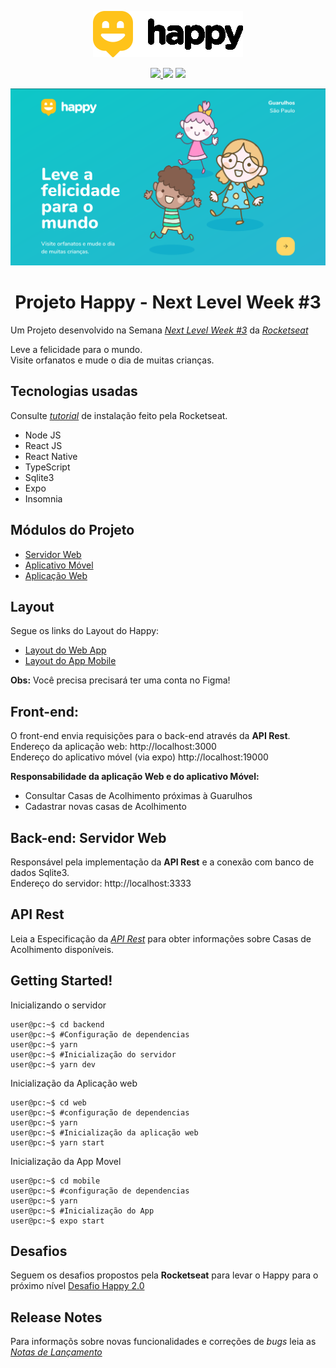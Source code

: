 <p align=center className="logo">
  <img src="https://raw.githubusercontent.com/DanielOliveiraSouza/next-level-week-03/main/aulas/web/src/images/logo-black.png"
  />
</p>

<p align=center>
  <a href="https://github.com/DanielOliveiraSouza/next-level-week-03/archive/v0.1.0.zip"><img src="https://img.shields.io/badge/Release-v0.1.0-green"/> </a><img src="https://img.shields.io/badge/language-typescript-blue"/> <a href="https://github.com/DanielOliveiraSouza/next-level-week-03/LICENSE.md"><img src="https://img.shields.io/github/license/danieloliveirasouza/next-level-week-03"/></a>
</p>




<p align="center">
<img src="https://raw.githubusercontent.com/DanielOliveiraSouza/next-level-week-03/main/screenshots/captura-01-web-tela-inicial.png"/>
</p>

<h1 align="center">Projeto Happy - Next Level Week #3</h1>

Um Projeto desenvolvido na Semana *[Next Level Week \#3](https://nextlevelweek.com)* da *[Rocketseat](https://rocketseat.com.br/)*

Leve a felicidade para o mundo.<br/>Visite orfanatos e mude o dia de muitas crianças.

Tecnologias usadas
---
Consulte  *[tutorial](https://react-native.rocketseat.dev/)* de instalação feito pela Rocketseat.
+ Node JS
+ React JS
+ React Native
+ TypeScript
+ Sqlite3
+ Expo
+ Insomnia

Módulos do Projeto 
---
+ [Servidor Web](https://github.com/DanielOliveiraSouza/next-level-week-03/tree/main/aulas/backend)
+ [Aplicativo Móvel](https://github.com/DanielOliveiraSouza/next-level-week-03/tree/main/aulas/mobile)
+ [Aplicação Web](https://github.com/DanielOliveiraSouza/next-level-week-03/tree/main/aulas/web)

Layout
---
Segue os links do Layout do Happy:

+ [Layout do Web App](https://www.figma.com/file/mDEbnoojksG4w8sOxmudh3/Happy-Web?node-id=0%3A1)
+ [Layout do App Mobile](https://www.figma.com/file/X27FfVxAgy9f5IFa7ONlph/Happy-Mobile?node-id=0%3A1)

**Obs:** Você precisa precisará ter uma conta no Figma!

Front-end:
---

O front-end envia requisições para o back-end através da **API Rest**.<br/>Endereço da aplicação web: http://localhost:3000<br/>Endereço do aplicativo móvel (via expo) http://localhost:19000

**Responsabilidade da aplicação Web e do aplicativo Móvel:**

+ Consultar Casas de Acolhimento próximas à Guarulhos
+ Cadastrar novas casas de Acolhimento



Back-end: Servidor Web
---
Responsável pela implementação da **API Rest** e a conexão com banco de dados Sqlite3.<br/>Endereço do servidor: http://localhost:3333

API Rest
---
Leia a Especificação da *[API Rest](https://github.com/DanielOliveiraSouza/next-level-week-03/tree/master/docs/api_rest.md)* para obter informações sobre  Casas de Acolhimento disponíveis. <br/>

Getting Started!
---
Inicializando o servidor
```console
user@pc:~$ cd backend
user@pc:~$ #Configuração de dependencias
user@pc:~$ yarn
user@pc:~$ #Inicialização do servidor
user@pc:~$ yarn dev
```
Inicialização da Aplicação web
```console
user@pc:~$ cd web
user@pc:~$ #configuração de dependencias
user@pc:~$ yarn
user@pc:~$ #Inicialização da aplicação web
user@pc:~$ yarn start
```
Inicialização da App Movel
```console
user@pc:~$ cd mobile
user@pc:~$ #configuração de dependencias
user@pc:~$ yarn
user@pc:~$ #Inicialização do App
user@pc:~$ expo start
```
Desafios
---
Seguem os desafios propostos  pela **Rocketseat** para levar o Happy para o próximo nível
[Desafio Happy 2.0](https://www.notion.so/Vers-o-2-0-do-Happy-c754db7a4d41469e8c2d00fcf75392c4)

Release Notes
---
Para informaçõs sobre novas funcionalidades  e correções de *bugs* leia as *[Notas de Lançamento](https://github.com/DanielOliveiraSouza/next-level-week-03/tree/main/docs/releases_notes.md)*<br/>

